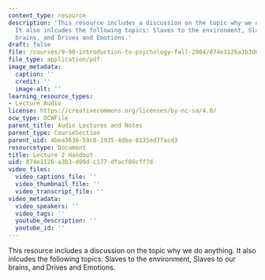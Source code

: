```yaml
---
content_type: resource
description: 'This resource includes a discussion on the topic why we do anything.
  It also inlcudes the following topics: Slaves to the environment, Slaves to our
  brains, and Drives and Emotions.'
draft: false
file: /courses/9-00-introduction-to-psychology-fall-2004/874e1126a3b3d09dc177dfacf09cff7d_h02.pdf
file_type: application/pdf
image_metadata:
  caption: ''
  credit: ''
  image-alt: ''
learning_resource_types:
- Lecture Audio
license: https://creativecommons.org/licenses/by-nc-sa/4.0/
ocw_type: OCWFile
parent_title: Audio Lectures and Notes
parent_type: CourseSection
parent_uid: 4bea3636-59c8-1935-4dba-8135ed7facd3
resourcetype: Document
title: Lecture 2 Handout
uid: 874e1126-a3b3-d09d-c177-dfacf09cff7d
video_files:
  video_captions_file: ''
  video_thumbnail_file: ''
  video_transcript_file: ''
video_metadata:
  video_speakers: ''
  video_tags: ''
  youtube_description: ''
  youtube_id: ''
---
```

This resource includes a discussion on the topic why we do anything. It also inlcudes the following topics: Slaves to the environment, Slaves to our brains, and Drives and Emotions.